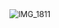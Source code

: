 

　　　　　　　　　　　　![IMG_1811](https://github.com/user-attachments/assets/a3661294-6d94-4019-b9a7-f42b23679224)


